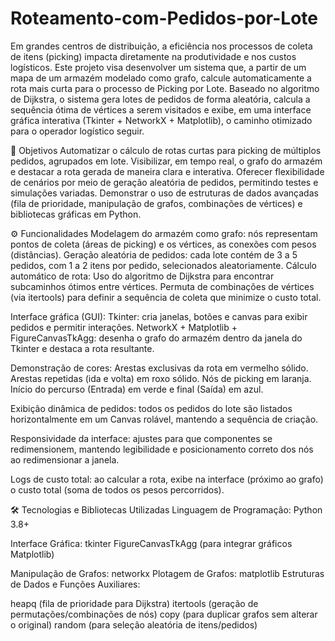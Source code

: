 # Roteamento-com-Pedidos-por-Lote

Em grandes centros de distribuição, a eficiência nos processos de coleta de itens (picking) impacta diretamente na produtividade e nos custos logísticos. Este projeto visa desenvolver um sistema que, a partir de um mapa de um armazém modelado como grafo, calcule automaticamente a rota mais curta para o processo de Picking por Lote. Baseado no algoritmo de Dijkstra, o sistema gera lotes de pedidos de forma aleatória, calcula a sequência ótima de vértices a serem visitados e exibe, em uma interface gráfica interativa (Tkinter + NetworkX + Matplotlib), o caminho otimizado para o operador logístico seguir.

🎯 Objetivos
Automatizar o cálculo de rotas curtas para picking de múltiplos pedidos, agrupados em lote.
Visibilizar, em tempo real, o grafo do armazém e destacar a rota gerada de maneira clara e interativa.
Oferecer flexibilidade de cenários por meio de geração aleatória de pedidos, permitindo testes e simulações variadas.
Demonstrar o uso de estruturas de dados avançadas (fila de prioridade, manipulação de grafos, combinações de vértices) e bibliotecas gráficas em Python.

⚙️ Funcionalidades
Modelagem do armazém como grafo: nós representam pontos de coleta (áreas de picking) e os vértices, as conexões com pesos (distâncias).
Geração aleatória de pedidos: cada lote contém de 3 a 5 pedidos, com 1 a 2 itens por pedido, selecionados aleatoriamente.
Cálculo automático de rota:
Uso do algoritmo de Dijkstra para encontrar subcaminhos ótimos entre vértices.
Permuta de combinações de vértices (via itertools) para definir a sequência de coleta que minimize o custo total.

Interface gráfica (GUI):
Tkinter: cria janelas, botões e canvas para exibir pedidos e permitir interações.
NetworkX + Matplotlib + FigureCanvasTkAgg: desenha o grafo do armazém dentro da janela do Tkinter e destaca a rota resultante.

Demonstração de cores:
Arestas exclusivas da rota em vermelho sólido.
Arestas repetidas (ida e volta) em roxo sólido.
Nós de picking em laranja.
Início do percurso (Entrada) em verde e final (Saída) em azul.

Exibição dinâmica de pedidos: todos os pedidos do lote são listados horizontalmente em um Canvas rolável, mantendo a sequência de criação.

Responsividade da interface: ajustes para que componentes se redimensionem, mantendo legibilidade e posicionamento correto dos nós ao redimensionar a janela.

Logs de custo total: ao calcular a rota, exibe na interface (próximo ao grafo) o custo total (soma de todos os pesos percorridos).

🛠 Tecnologias e Bibliotecas Utilizadas
Linguagem de Programação: Python 3.8+

Interface Gráfica:
tkinter
FigureCanvasTkAgg (para integrar gráficos Matplotlib)

Manipulação de Grafos: networkx
Plotagem de Grafos: matplotlib
Estruturas de Dados e Funções Auxiliares:

heapq (fila de prioridade para Dijkstra)
itertools (geração de permutações/combinações de nós)
copy (para duplicar grafos sem alterar o original)
random (para seleção aleatória de itens/pedidos)
